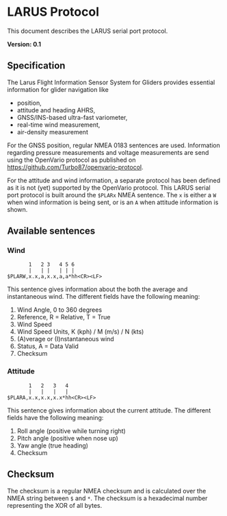 # LARUS Protocol

This document describes the LARUS serial port protocol.

**Version: 0.1**

## Specification

The Larus Flight Information Sensor System for Gliders provides essential information for glider navigation like

- position,
- attitude and heading AHRS,
- GNSS/INS-based ultra-fast variometer,
- real-time wind measurement,
- air-density measurement

For the GNSS position, regular NMEA 0183 sentences are used. Information regarding pressure measurements and voltage measurements are send using the OpenVario protocol as published on https://github.com/Turbo87/openvario-protocol.

For the attitude and wind information, a separate protocol has been defined as it is not (yet) supported by the OpenVario protocol. This LARUS serial port protocol is built around the `$PLARx` NMEA sentence. The `x` is either a `W` when wind information is being sent, or is an `A` when attitude information is shown.

## Available sentences

### Wind

           1   2 3   4 5 6
           |   | |   | | |
    $PLARW,x.x,a,x.x,a,a*hh<CR><LF>
    
This sentence gives information about the both the average and instantaneous wind. The different fields have the following meaning:
 
  1) Wind Angle, 0 to 360 degrees
  2) Reference, R = Relative, T = True
  3) Wind Speed
  4) Wind Speed Units, K (kph) / M (m/s) / N (kts)
  5) (A)verage or (I)nstantaneous wind
  6) Status, A = Data Valid
  7) Checksum

### Attitude

           1   2   3   4
           |   |   |   |  
    $PLARA,x.x,x.x,x.x*hh<CR><LF>

This sentence gives information about the current attitude. The different fields have the following meaning:

  1) Roll angle (positive while turning right)
  2) Pitch angle (positive when nose up)
  3) Yaw angle (true heading)
  4) Checksum

## Checksum

The checksum is a regular NMEA checksum and is calculated over the NMEA string between `$` and `*`. The checksum is a hexadecimal number representing the XOR of all bytes.

